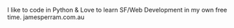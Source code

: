 I like to code in Python & Love to learn SF/Web Development in my own free time.
jamesperram.com.au
